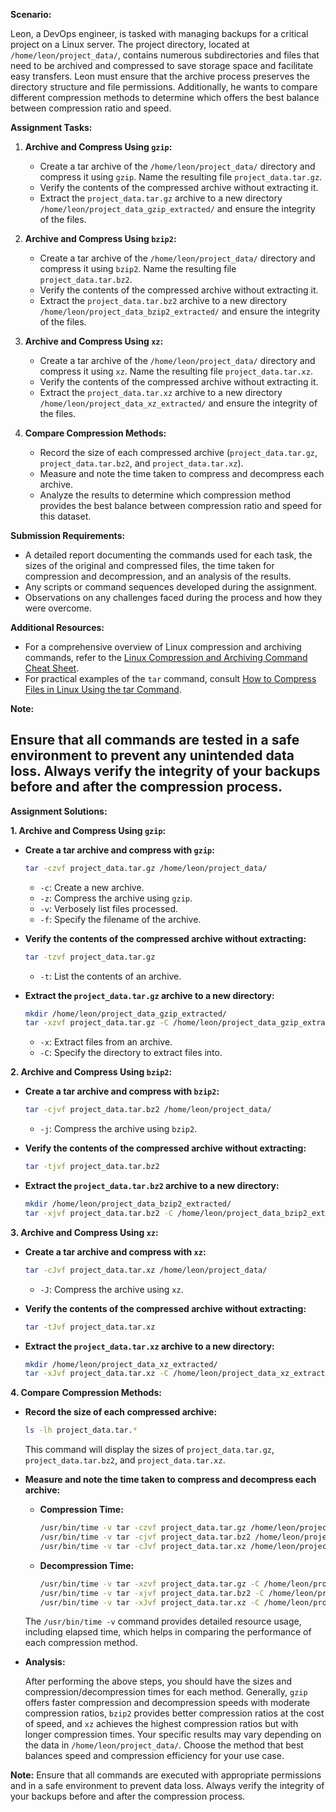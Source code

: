**Scenario:**

Leon, a DevOps engineer, is tasked with managing backups for a critical project on a Linux server. The project directory, located at `/home/leon/project_data/`, contains numerous subdirectories and files that need to be archived and compressed to save storage space and facilitate easy transfers. Leon must ensure that the archive process preserves the directory structure and file permissions. Additionally, he wants to compare different compression methods to determine which offers the best balance between compression ratio and speed.

**Assignment Tasks:**

1. **Archive and Compress Using `gzip`:**
   - Create a tar archive of the `/home/leon/project_data/` directory and compress it using `gzip`. Name the resulting file `project_data.tar.gz`.
   - Verify the contents of the compressed archive without extracting it.
   - Extract the `project_data.tar.gz` archive to a new directory `/home/leon/project_data_gzip_extracted/` and ensure the integrity of the files.

2. **Archive and Compress Using `bzip2`:**
   - Create a tar archive of the `/home/leon/project_data/` directory and compress it using `bzip2`. Name the resulting file `project_data.tar.bz2`.
   - Verify the contents of the compressed archive without extracting it.
   - Extract the `project_data.tar.bz2` archive to a new directory `/home/leon/project_data_bzip2_extracted/` and ensure the integrity of the files.

3. **Archive and Compress Using `xz`:**
   - Create a tar archive of the `/home/leon/project_data/` directory and compress it using `xz`. Name the resulting file `project_data.tar.xz`.
   - Verify the contents of the compressed archive without extracting it.
   - Extract the `project_data.tar.xz` archive to a new directory `/home/leon/project_data_xz_extracted/` and ensure the integrity of the files.

4. **Compare Compression Methods:**
   - Record the size of each compressed archive (`project_data.tar.gz`, `project_data.tar.bz2`, and `project_data.tar.xz`).
   - Measure and note the time taken to compress and decompress each archive.
   - Analyze the results to determine which compression method provides the best balance between compression ratio and speed for this dataset.

**Submission Requirements:**

- A detailed report documenting the commands used for each task, the sizes of the original and compressed files, the time taken for compression and decompression, and an analysis of the results.
- Any scripts or command sequences developed during the assignment.
- Observations on any challenges faced during the process and how they were overcome.

**Additional Resources:**

- For a comprehensive overview of Linux compression and archiving commands, refer to the [Linux Compression and Archiving Command Cheat Sheet](https://www.linuxteck.com/linux-compression-and-archiving-command-cheat-sheet/).
- For practical examples of the `tar` command, consult [How to Compress Files in Linux Using the tar Command](https://docs.vultr.com/how-to-compress-files-in-linux-using-the-tar-command).

**Note:**

Ensure that all commands are tested in a safe environment to prevent any unintended data loss. Always verify the integrity of your backups before and after the compression process. 
---
**Assignment Solutions:**

**1. Archive and Compress Using `gzip`:**

- **Create a tar archive and compress with `gzip`:**

  ```bash
  tar -czvf project_data.tar.gz /home/leon/project_data/
  ```

  - `-c`: Create a new archive.
  - `-z`: Compress the archive using `gzip`.
  - `-v`: Verbosely list files processed.
  - `-f`: Specify the filename of the archive.

- **Verify the contents of the compressed archive without extracting:**

  ```bash
  tar -tzvf project_data.tar.gz
  ```

  - `-t`: List the contents of an archive.

- **Extract the `project_data.tar.gz` archive to a new directory:**

  ```bash
  mkdir /home/leon/project_data_gzip_extracted/
  tar -xzvf project_data.tar.gz -C /home/leon/project_data_gzip_extracted/
  ```

  - `-x`: Extract files from an archive.
  - `-C`: Specify the directory to extract files into.

**2. Archive and Compress Using `bzip2`:**

- **Create a tar archive and compress with `bzip2`:**

  ```bash
  tar -cjvf project_data.tar.bz2 /home/leon/project_data/
  ```

  - `-j`: Compress the archive using `bzip2`.

- **Verify the contents of the compressed archive without extracting:**

  ```bash
  tar -tjvf project_data.tar.bz2
  ```

- **Extract the `project_data.tar.bz2` archive to a new directory:**

  ```bash
  mkdir /home/leon/project_data_bzip2_extracted/
  tar -xjvf project_data.tar.bz2 -C /home/leon/project_data_bzip2_extracted/
  ```

**3. Archive and Compress Using `xz`:**

- **Create a tar archive and compress with `xz`:**

  ```bash
  tar -cJvf project_data.tar.xz /home/leon/project_data/
  ```

  - `-J`: Compress the archive using `xz`.

- **Verify the contents of the compressed archive without extracting:**

  ```bash
  tar -tJvf project_data.tar.xz
  ```

- **Extract the `project_data.tar.xz` archive to a new directory:**

  ```bash
  mkdir /home/leon/project_data_xz_extracted/
  tar -xJvf project_data.tar.xz -C /home/leon/project_data_xz_extracted/
  ```

**4. Compare Compression Methods:**

- **Record the size of each compressed archive:**

  ```bash
  ls -lh project_data.tar.*
  ```

  This command will display the sizes of `project_data.tar.gz`, `project_data.tar.bz2`, and `project_data.tar.xz`.

- **Measure and note the time taken to compress and decompress each archive:**

  - **Compression Time:**

    ```bash
    /usr/bin/time -v tar -czvf project_data.tar.gz /home/leon/project_data/
    /usr/bin/time -v tar -cjvf project_data.tar.bz2 /home/leon/project_data/
    /usr/bin/time -v tar -cJvf project_data.tar.xz /home/leon/project_data/
    ```

  - **Decompression Time:**

    ```bash
    /usr/bin/time -v tar -xzvf project_data.tar.gz -C /home/leon/project_data_gzip_extracted/
    /usr/bin/time -v tar -xjvf project_data.tar.bz2 -C /home/leon/project_data_bzip2_extracted/
    /usr/bin/time -v tar -xJvf project_data.tar.xz -C /home/leon/project_data_xz_extracted/
    ```

  The `/usr/bin/time -v` command provides detailed resource usage, including elapsed time, which helps in comparing the performance of each compression method.

- **Analysis:**

  After performing the above steps, you should have the sizes and compression/decompression times for each method. Generally, `gzip` offers faster compression and decompression speeds with moderate compression ratios, `bzip2` provides better compression ratios at the cost of speed, and `xz` achieves the highest compression ratios but with longer compression times. Your specific results may vary depending on the data in `/home/leon/project_data/`. Choose the method that best balances speed and compression efficiency for your use case.

**Note:** Ensure that all commands are executed with appropriate permissions and in a safe environment to prevent data loss. Always verify the integrity of your backups before and after the compression process. 

